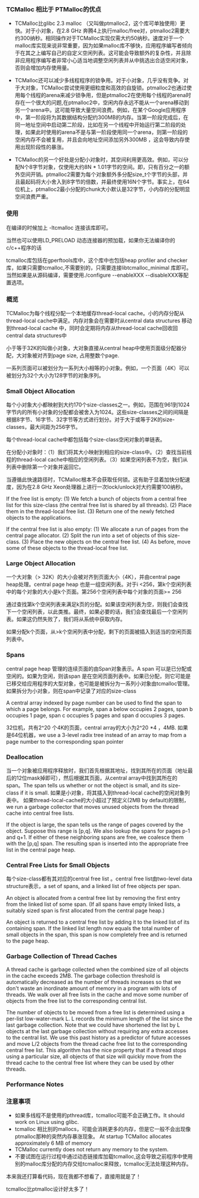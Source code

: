 ### **TCMalloc 相比于 PTMalloc的优点**
* TCMalloc比glibc 2.3 malloc （又叫做ptmalloc2，这个库可单独使用）更快。对于小对象，在2.8 GHz 奔腾4上执行malloc/free对，ptmalloc2需要大约300纳秒。相同操作对于TCMalloc实现仅需大约50纳秒。速度对于一个malloc库实现来说非常重要，因为如果malloc库不够快，应用程序编写者倾向于在其之上编写自己的自定义空闲列表。这可能会导致额外的复杂性，并且除非应用程序编写者非常小心适当地调整空闲列表并从中挑选出合适空闲对象，否则会增加内存使用量。

* TCMalloc还可以减少多线程程序的锁争用。对于小对象，几乎没有竞争。对于大对象，TCMalloc尝试使用更细粒度和高效的自旋锁。ptmalloc2也通过使用每个线程的arena来减少锁争用，但是ptmalloc2在使用每个线程的arena时存在一个很大的问题,在ptmalloc2中，空闲内存永远不能从一个arena移动到另一个arena中。这可能导致大量空间浪费。例如，在某个Google应用程序中，第一阶段将为其数据结构分配约300MB的内存。当第一阶段完成后，在同一地址空间中启动第二阶段，比如在另一个线程中开始运行第二阶段的处理，如果此时使用的arena不是与第一阶段使用同一个arena，则第一阶段的空闲内存不会被复用，并且会向地址空间添加另外300MB ，这会导致内存使用出现阶段性的暴涨。

* TCMalloc的另一个好处是分配小对象时，其空间利用更高效。例如，可以分配N个8字节对象，仅使用大约8N * 1.01字节的空间。即，只有百分之一的额外空间开销。ptmalloc2需要为每个对象额外多分配size_t个字节的头部，并且最起码将大小舍入到8字节的倍数，并最终使用16N个字节。事实上，在64位机上，ptmalloc2最小分配的chunk大小默认是32字节，小内存的分配明显空间浪费严重。

### **使用**
在编译的时候加上 -ltcmalloc 连接该库即可。

当然也可以使用LD_PRELOAD 动态连接器的预加载，如果你无法编译你的c/c++程序的话


tcmalloc库包括在gperftools库中，这个库中也包括heap profiler and checker 库，如果只需要tcmalloc,不需要别的，只需要连接libtcmalloc_minimal 库即可。当然如果是从源码编译，需要使用./configure --enableXXX --disableXXX等配置选项。


### **概览**
TCMalloc为每个线程分配一个本地缓存thread-local cache。小的内存分配从thread-local cache中满足。内存对象会在需要时从central data structures 移动到thread-local cache 中，同时会定期将内存从thread-local cache回收回central data structures中

小于等于32K的叫做小对象，大对象直接从central heap中使用页面级分配器分配，大对象被对齐到page size, 占用整数个page.

一系列页面可以被划分为一系列大小相等的小对象。例如，一个页面（4K）可以被划分为32个大小为128字节的对象序列。

### **Small Object Allocation**

每个小对象大小都映射到大约170个size-classes之一。例如，范围在961到1024字节内的所有小对象的分配都会被舍入为1024。这些size-classes之间的间隔是根据8字节、16字节、32字节等方式进行划分。对于大于或等于2K的size-classes，最大间距为256字节。

每个thread-local cache中都包括每个size-class空闲对象的单链表。

在分配小对象时：（1）我们将其大小映射到相应的size-class中。（2）查找当前线程的thread-local cache中相应的空闲列表。（3）如果空闲列表不为空，我们从列表中删除第一个对象并返回它。 

当遵循此快速路径时，TCMalloc根本不会获取任何锁。这有助于显着加快分配速度，因为在2.8 GHz Xeon处理器上进行一次lock/unlock对大约需要100纳秒。


If the free list is empty: (1) We fetch a bunch of objects from a central free list for this size-class (the central free list is shared by all threads). (2) Place them in the thread-local free list. (3) Return one of the newly fetched objects to the applications.

If the central free list is also empty: (1) We allocate a run of pages from the central page allocator. (2) Split the run into a set of objects of this size-class. (3) Place the new objects on the central free list. (4) As before, move some of these objects to the thread-local free list.

### **Large Object Allocation**
一个大对象（> 32K）的大小会被对齐到页面大小（4K），并由central page heap处理。central page heap 也是一组空闲列表。对于i <256，第k个空闲列表中的每个对象的大小是k个页面。第256个空闲列表中每个对象的页面>= 256

通过查找第k个空闲列表来满足k页的分配。如果该空闲列表为空，则我们会查找下一个空闲列表，以此类推。最终，如果必要的话，我们会查找最后一个空闲列表。如果这仍然失败了，我们将从系统中获取内存。

如果分配k个页面，从>k个空闲列表中分配，剩下的页面被插入到适当的空闲页面列表中。

### **Spans**
central page heap 管理的连续页面的由Span对象表示。A span 可以是已分配或空闲的。如果为空闲，则该span 是在空闲页面列表中。如果已分配，则它可能是已移交给应用程序的大型对象，也可能是被拆分为一系列小对象由tcmalloc管理。如果拆分为小对象，则在span中记录了对应的size-class


A central array indexed by page number can be used to find the span to which a page belongs. For example, span a below occupies 2 pages, span b occupies 1 page, span c occupies 5 pages and span d occupies 3 pages.

32位机，共有2^20 个4K的页面，central array的大小为2^20 *4 ，4MB.
如果是64位机器，we use a 3-level radix tree instead of an array to map from a page number to the corresponding span pointer


### **Deallocation**
当一个对象被应用程序释放时，我们首先根据其地址，找到其所在的页面（地址最后的12位mask掉即可），然后根据其页面，从central array中找到其所在的span。The span tells us whether or not the object is small, and its size-class if it is small. 如果是小对象，将其插入到thread-local cache的空闲对象列表中。 如果thread-local-cache的大小超过了预定义(2MB by default)的限制，we run a garbage collector that moves unused objects from the thread cache into central free lists.


If the object is large, the span tells us the range of pages covered by the object. Suppose this range is [p,q]. We also lookup the spans for pages p-1 and q+1. If either of these neighboring spans are free, we coalesce them with the [p,q] span. The resulting span is inserted into the appropriate free list in the central page heap.

### **Central Free Lists for Small Objects**
每个size-class都有其对应的central free list 。central free list由two-level data structure表示，a set of spans, and a linked list of free objects per span.

An object is allocated from a central free list by removing the first entry from the linked list of some span. (If all spans have empty linked lists, a suitably sized span is first allocated from the central page heap.)

An object is returned to a central free list by adding it to the linked list of its containing span. If the linked list length now equals the total number of small objects in the span, this span is now completely free and is returned to the page heap.

### **Garbage Collection of Thread Caches**
A thread cache is garbage collected when the combined size of all objects in the cache exceeds 2MB. The garbage collection threshold is automatically decreased as the number of threads increases so that we don't waste an inordinate amount of memory in a program with lots of threads.
We walk over all free lists in the cache and move some number of objects from the free list to the corresponding central list.

The number of objects to be moved from a free list is determined using a per-list low-water-mark L. L records the minimum length of the list since the last garbage collection. Note that we could have shortened the list by L objects at the last garbage collection without requiring any extra accesses to the central list. We use this past history as a predictor of future accesses and move L/2 objects from the thread cache free list to the corresponding central free list. This algorithm has the nice property that if a thread stops using a particular size, all objects of that size will quickly move from the thread cache to the central free list where they can be used by other threads.

### **Performance Notes**

### **注意事项**
* 如果多线程不是使用的pthread库，tcmalloc可能不会正确工作。It should work on Linux using glibc.
* tcmalloc 相比别的mallocs，可能会消耗更多的内存，但是它一般不会出现像ptmalloc那种的突然内存暴涨现象。 At startup TCMalloc allocates approximately 6 MB of memory
* TCMalloc currently does not return any memory to the system.
* 不要试图在运行过程中通过动态链接库加载tcmalloc,这会导致之前程序中使用别的malloc库分配的内存交给tcmalloc来释放，tcmalloc无法处理这种内存。


本来我还打算看代码，现在我都不想看了，直接用就是了！

tcmalloc比ptmalloc设计好太多了！